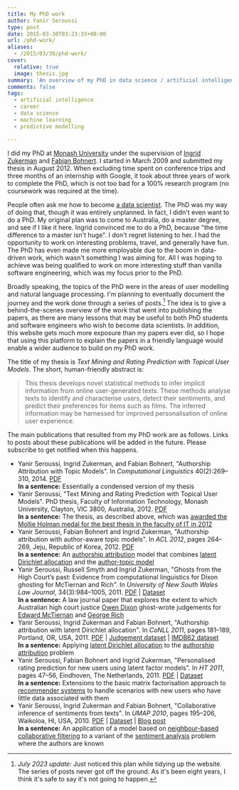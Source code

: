 ```yaml
---
title: My PhD work
author: Yanir Seroussi
type: post
date: 2015-03-30T03:23:33+00:00
url: /phd-work/
aliases:
  - /2015/03/30/phd-work/
cover:
  relative: true
  image: thesis.jpg
summary: 'An overview of my PhD in data science / artificial intelligence. Thesis title: Text Mining and Rating Prediction with Topical User Models.'
comments: false
tags:
  - artificial intelligence
  - career
  - data science
  - machine learning
  - predictive modelling

---
```

I did my PhD at <a href="http://www.monash.edu/" target="_blank" rel="noopener">Monash University</a> under the supervision of <a href="http://users.monash.edu/~ingrid/" target="_blank" rel="noopener">Ingrid Zukerman</a> and <a href="https://sites.google.com/a/bohnert.eu/fabian-bohnert/" target="_blank" rel="noopener">Fabian Bohnert</a>. I started in March 2009 and submitted my thesis in August 2012. When excluding time spent on conference trips and three months of an internship with Google, it took about three years of work to complete the PhD, which is not too bad for a 100% research program (no coursework was required at the time).

People often ask me how to become [a data scientist][1]. The PhD was my way of doing that, though it was entirely unplanned. In fact, I didn't even want to do a PhD. My original plan was to come to Australia, do a master degree, and see if I like it here. Ingrid convinced me to do a PhD, because "the time difference to a master isn't huge". I don't regret listening to her. I had the opportunity to work on interesting problems, travel, and generally have fun. The PhD has even made me more employable due to the boom in data-driven work, which wasn't something I was aiming for. All I was hoping to achieve was being qualified to work on more interesting stuff than vanilla software engineering, which was my focus prior to the PhD.

Broadly speaking, the topics of the PhD were in the areas of user modelling and natural language processing. I'm planning to eventually document the journey and the work done through a series of posts.[^2023-update] The idea is to give a behind-the-scenes overview of the work that went into publishing the papers, as there are many lessons that may be useful to both PhD students and software engineers who wish to become data scientists. In addition, this website gets much more exposure than my papers ever did, so I hope that using this platform to explain the papers in a friendly language would enable a wider audience to build on my PhD work.

The title of my thesis is _Text Mining and Rating Prediction with Topical User Models_. The short, human-friendly abstract is:

> This thesis develops novel statistical methods to infer implicit information from online user-generated texts. These methods analyse texts to identify and characterise users, detect their sentiments, and predict their preferences for items such as films. The inferred information may be harnessed for improved personalisation of online user experience.

The main publications that resulted from my PhD work are as follows. Links to posts about these publications will be added in the future. Please subscribe to get notified when this happens.

  * Yanir Seroussi, Ingrid Zukerman, and Fabian Bohnert, "Authorship Attribution with Topic Models". In _Computational Linguistics_ 40(2):269–310, 2014. <a href="http://aclweb.org/anthology/J/J14/J14-2003.pdf" target="_blank" rel="noopener">PDF</a>  
    **In a sentence:** Essentially a condensed version of my thesis 
  * Yanir Seroussi, "Text Mining and Rating Prediction with Topical User Models". PhD thesis, Faculty of Information Technology, Monash University, Clayton, VIC 3800, Australia, 2012. <a href="https://figshare.com/articles/Text_mining_and_rating_prediction_with_topical_user_models/4664473" target="_blank" rel="noopener">PDF</a>  
    **In a sentence:** The thesis, as described above, which was <a href="https://www.monash.edu/news/articles/top-of-the-class" target="_blank" rel="noopener">awarded the Mollie Holman medal for the best thesis in the faculty of IT in 2012</a>
  * Yanir Seroussi, Fabian Bohnert and Ingrid Zukerman, "Authorship attribution with author-aware topic models". In _ACL 2012_, pages 264–269, Jeju, Republic of Korea, 2012. <a href="http://aclweb.org/anthology/P/P12/P12-2052v2.pdf" target="_blank" rel="noopener">PDF</a>  
    **In a sentence:** An <a href="http://en.wikipedia.org/wiki/Stylometry" target="_blank" rel="noopener">authorship attribution</a> model that combines <a href="http://en.wikipedia.org/wiki/Latent_Dirichlet_allocation" target="_blank" rel="noopener">latent Dirichlet allocation</a> and the <a href="http://www.datalab.uci.edu/author-topic/" target="_blank" rel="noopener">author-topic model</a> 
  * Yanir Seroussi, Russell Smyth and Ingrid Zukerman, "Ghosts from the High Court’s past: Evidence from computational linguistics for Dixon ghosting for McTiernan and Rich". In _University of New South Wales Law Journal_, 34(3):984–1005, 2011. <a href="http://www.csse.monash.edu.au/~ingrid/Publications/SeroussiSmythZukerman.pdf" target="_blank" rel="noopener">PDF</a> | <a href="https://umlt.infotech.monash.edu/?page_id=152" target="_blank" rel="noopener">Dataset</a>  
    **In a sentence:** A law journal paper that explores the extent to which Australian high court justice <a href="https://en.wikipedia.org/wiki/Owen_Dixon" target="_blank" rel="noopener">Owen Dixon</a> ghost-wrote judgements for <a href="https://en.wikipedia.org/wiki/Edward_McTiernan" target="_blank" rel="noopener">Edward McTiernan</a> and <a href="https://en.wikipedia.org/wiki/George_Rich" target="_blank" rel="noopener">George Rich</a> 
  * Yanir Seroussi, Ingrid Zukerman and Fabian Bohnert, "Authorship attribution with latent Dirichlet allocation". In _CoNLL 2011_, pages 181–189, Portland, OR, USA, 2011. <a href="http://aclweb.org/anthology/W/W11/W11-0321.pdf" target="_blank" rel="noopener">PDF</a> | <a href="http://www.csse.monash.edu.au/research/umnl/data/umami/" target="_blank" rel="noopener">Judgement dataset</a> | <a href="https://www.dropbox.com/s/np1u1hl343gd73m/imdb62.zip" target="_blank" rel="noopener">IMDB62 dataset</a>  
    **In a sentence:** Applying <a href="http://en.wikipedia.org/wiki/Latent_Dirichlet_allocation" target="_blank" rel="noopener">latent Dirichlet allocation</a> to the <a href="http://en.wikipedia.org/wiki/Stylometry" target="_blank" rel="noopener">authorship attribution</a> problem 
  * Yanir Seroussi, Fabian Bohnert and Ingrid Zukerman, "Personalised rating prediction for new users using latent factor models". In _HT 2011_, pages 47–56, Eindhoven, The Netherlands, 2011. <a href="https://www.dropbox.com/s/og42a9f97dcuuyt/SeroussiBohnertZukerman2011.pdf" target="_blank" rel="noopener">PDF</a> | <a href="https://www.dropbox.com/s/zmev1b6c5ug5l0u/imdb1m.zip" target="_blank" rel="noopener">Dataset</a>  
    **In a sentence:** Extensions to the basic matrix factorisation approach to <a href="https://en.wikipedia.org/wiki/Recommender_system" target="_blank" rel="noopener">recommender systems</a> to handle scenarios with new users who have little data associated with them 
  * Yanir Seroussi, Ingrid Zukerman and Fabian Bohnert, "Collaborative inference of sentiments from texts". In _UMAP 2010_, pages 195–206, Waikoloa, HI, USA, 2010. <a href="https://www.dropbox.com/s/sz9uw1s5151vs5d/SeroussiZukermanBohnert2010b.pdf" target="_blank" rel="noopener">PDF</a> | <a href="https://www.dropbox.com/s/np1u1hl343gd73m/imdb62.zip" target="_blank" rel="noopener">Dataset</a> | [Blog post][2]  
    **In a sentence:** An application of a model based on <a href="https://en.wikipedia.org/wiki/Collaborative_filtering#Memory-based" target="_blank" rel="noopener">neighbour-based collaborative filtering</a> to a variant of the <a href="https://en.wikipedia.org/wiki/Sentiment_analysis" target="_blank" rel="noopener">sentiment analysis</a> problem where the authors are known

 [1]: https://yanirseroussi.com/2014/10/23/what-is-data-science/ "What is data science?"
 [2]: https://yanirseroussi.com/2015/05/02/first-steps-in-data-science-author-aware-sentiment-analysis/ "First steps in data science: author-aware sentiment analysis"

[^2023-update]: _July 2023 update:_ Just noticed this plan while tidying up the website. The series of posts never got off the ground. As it's been eight years, I think it's safe to say it's not going to happen.
